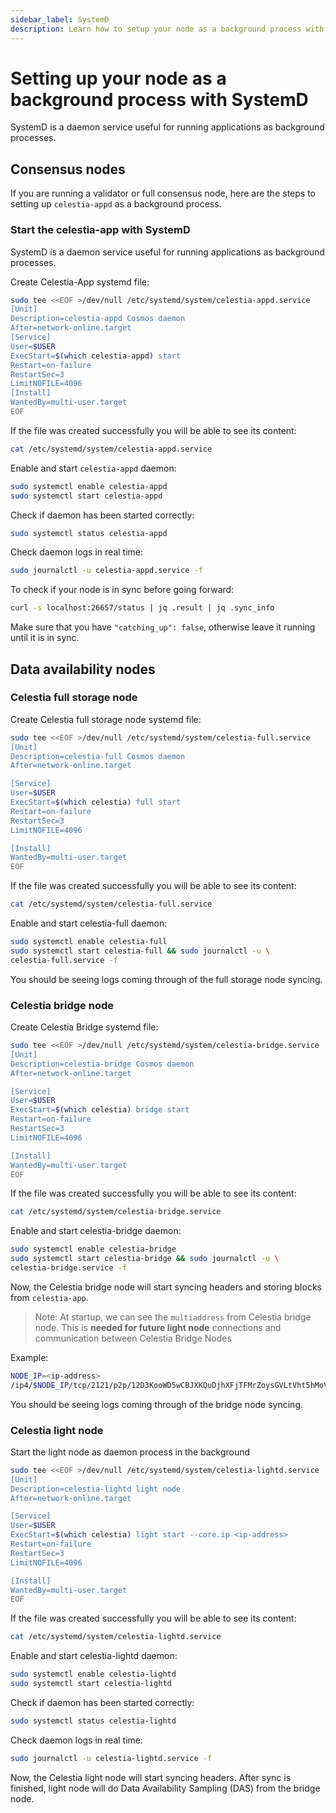 ```yaml
---
sidebar_label: SystemD
description: Learn how to setup your node as a background process with SystemD.
---
```


# Setting up your node as a background process with SystemD

SystemD is a daemon service useful for running applications as background processes.

## Consensus nodes

If you are running a validator or full consensus node, here are
the steps to setting up `celestia-appd` as a background process.

### Start the celestia-app with SystemD

SystemD is a daemon service useful for running applications as background processes.

Create Celestia-App systemd file:

```sh
sudo tee <<EOF >/dev/null /etc/systemd/system/celestia-appd.service
[Unit]
Description=celestia-appd Cosmos daemon
After=network-online.target
[Service]
User=$USER
ExecStart=$(which celestia-appd) start
Restart=on-failure
RestartSec=3
LimitNOFILE=4096
[Install]
WantedBy=multi-user.target
EOF
```

If the file was created successfully you will be able to see its content:

```sh
cat /etc/systemd/system/celestia-appd.service
```

Enable and start `celestia-appd` daemon:

```sh
sudo systemctl enable celestia-appd
sudo systemctl start celestia-appd
```

Check if daemon has been started correctly:

```sh
sudo systemctl status celestia-appd
```

Check daemon logs in real time:

```sh
sudo journalctl -u celestia-appd.service -f
```

To check if your node is in sync before going forward:

```sh
curl -s localhost:26657/status | jq .result | jq .sync_info
```

Make sure that you have `"catching_up": false`, otherwise leave it running
until it is in sync.

## Data availability nodes

### Celestia full storage node

Create Celestia full storage node systemd file:

```sh
sudo tee <<EOF >/dev/null /etc/systemd/system/celestia-full.service
[Unit]
Description=celestia-full Cosmos daemon
After=network-online.target

[Service]
User=$USER
ExecStart=$(which celestia) full start
Restart=on-failure
RestartSec=3
LimitNOFILE=4096

[Install]
WantedBy=multi-user.target
EOF
```

If the file was created successfully you will be able to see its content:

```sh
cat /etc/systemd/system/celestia-full.service
```

Enable and start celestia-full daemon:

```sh
sudo systemctl enable celestia-full
sudo systemctl start celestia-full && sudo journalctl -u \
celestia-full.service -f
```

You should be seeing logs coming through of the full storage node syncing.

### Celestia bridge node

Create Celestia Bridge systemd file:

```sh
sudo tee <<EOF >/dev/null /etc/systemd/system/celestia-bridge.service
[Unit]
Description=celestia-bridge Cosmos daemon
After=network-online.target

[Service]
User=$USER
ExecStart=$(which celestia) bridge start
Restart=on-failure
RestartSec=3
LimitNOFILE=4096

[Install]
WantedBy=multi-user.target
EOF
```

If the file was created successfully you will be able to see its content:

```sh
cat /etc/systemd/system/celestia-bridge.service
```

Enable and start celestia-bridge daemon:

```sh
sudo systemctl enable celestia-bridge
sudo systemctl start celestia-bridge && sudo journalctl -u \
celestia-bridge.service -f
```

Now, the Celestia bridge node will start syncing headers and storing blocks
from `celestia-app`.

> Note: At startup, we can see the `multiaddress` from Celestia bridge node.
This is **needed for future light node** connections and communication between
Celestia Bridge Nodes

Example:

```sh
NODE_IP=<ip-address>
/ip4/$NODE_IP/tcp/2121/p2p/12D3KooWD5wCBJXKQuDjhXFjTFMrZoysGVLtVht5hMoVbSLCbV22
```

You should be seeing logs coming through of the bridge node syncing.

### Celestia light node

Start the light node as daemon process in the background

<!-- markdownlint-disable MD013 -->
```sh
sudo tee <<EOF >/dev/null /etc/systemd/system/celestia-lightd.service
[Unit]
Description=celestia-lightd light node
After=network-online.target

[Service]
User=$USER
ExecStart=$(which celestia) light start --core.ip <ip-address>
Restart=on-failure
RestartSec=3
LimitNOFILE=4096

[Install]
WantedBy=multi-user.target
EOF
```
<!-- markdownlint-enable MD013 -->

If the file was created successfully you will be able to see its content:

```sh
cat /etc/systemd/system/celestia-lightd.service
```

Enable and start celestia-lightd daemon:

```sh
sudo systemctl enable celestia-lightd
sudo systemctl start celestia-lightd
```

Check if daemon has been started correctly:

```sh
sudo systemctl status celestia-lightd
```

Check daemon logs in real time:

```sh
sudo journalctl -u celestia-lightd.service -f
```

Now, the Celestia light node will start syncing headers.
After sync is finished, light node will do Data Availability
Sampling (DAS) from the bridge node.
